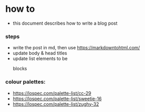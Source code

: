 # how to
- this document describes how to write a blog post

### steps
- write the post in md, then use https://markdowntohtml.com/
- update body & head titles
- update list elements to be <p></p> blocks

### colour palettes:
- https://lospec.com/palette-list/cc-29
- https://lospec.com/palette-list/sweetie-16
- https://lospec.com/palette-list/zughy-32